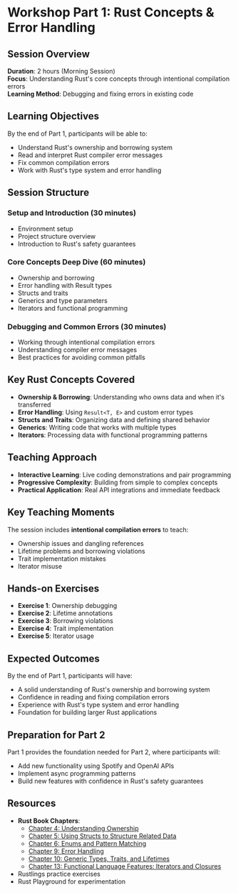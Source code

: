 # Workshop Part 1: Rust Concepts & Error Handling

## Session Overview

**Duration**: 2 hours (Morning Session)  
**Focus**: Understanding Rust's core concepts through intentional compilation errors  
**Learning Method**: Debugging and fixing errors in existing code

## Learning Objectives

By the end of Part 1, participants will be able to:
- Understand Rust's ownership and borrowing system
- Read and interpret Rust compiler error messages
- Fix common compilation errors
- Work with Rust's type system and error handling

## Session Structure

### **Setup and Introduction** (30 minutes)
- Environment setup
- Project structure overview
- Introduction to Rust's safety guarantees

### **Core Concepts Deep Dive** (60 minutes)
- Ownership and borrowing
- Error handling with Result types
- Structs and traits
- Generics and type parameters
- Iterators and functional programming

### **Debugging and Common Errors** (30 minutes)
- Working through intentional compilation errors
- Understanding compiler error messages
- Best practices for avoiding common pitfalls

## Key Rust Concepts Covered

- **Ownership & Borrowing**: Understanding who owns data and when it's transferred
- **Error Handling**: Using `Result<T, E>` and custom error types
- **Structs and Traits**: Organizing data and defining shared behavior
- **Generics**: Writing code that works with multiple types
- **Iterators**: Processing data with functional programming patterns

## Teaching Approach

- **Interactive Learning**: Live coding demonstrations and pair programming
- **Progressive Complexity**: Building from simple to complex concepts
- **Practical Application**: Real API integrations and immediate feedback

## Key Teaching Moments

The session includes **intentional compilation errors** to teach:
- Ownership issues and dangling references
- Lifetime problems and borrowing violations
- Trait implementation mistakes
- Iterator misuse

## Hands-on Exercises

- **Exercise 1**: Ownership debugging
- **Exercise 2**: Lifetime annotations
- **Exercise 3**: Borrowing violations
- **Exercise 4**: Trait implementation
- **Exercise 5**: Iterator usage

## Expected Outcomes

By the end of Part 1, participants will have:
- A solid understanding of Rust's ownership and borrowing system
- Confidence in reading and fixing compilation errors
- Experience with Rust's type system and error handling
- Foundation for building larger Rust applications

## Preparation for Part 2

Part 1 provides the foundation needed for Part 2, where participants will:
- Add new functionality using Spotify and OpenAI APIs
- Implement async programming patterns
- Build new features with confidence in Rust's safety guarantees

## Resources

- **Rust Book Chapters**:
  - [Chapter 4: Understanding Ownership](https://doc.rust-lang.org/book/ch04-00-understanding-ownership.html)
  - [Chapter 5: Using Structs to Structure Related Data](https://doc.rust-lang.org/book/ch05-00-structs.html)
  - [Chapter 6: Enums and Pattern Matching](https://doc.rust-lang.org/book/ch06-00-enums.html)
  - [Chapter 9: Error Handling](https://doc.rust-lang.org/book/ch09-00-error-handling.html)
  - [Chapter 10: Generic Types, Traits, and Lifetimes](https://doc.rust-lang.org/book/ch10-00-generics.html)
  - [Chapter 13: Functional Language Features: Iterators and Closures](https://doc.rust-lang.org/book/ch13-00-functional-features.html)
- Rustlings practice exercises
- Rust Playground for experimentation 
